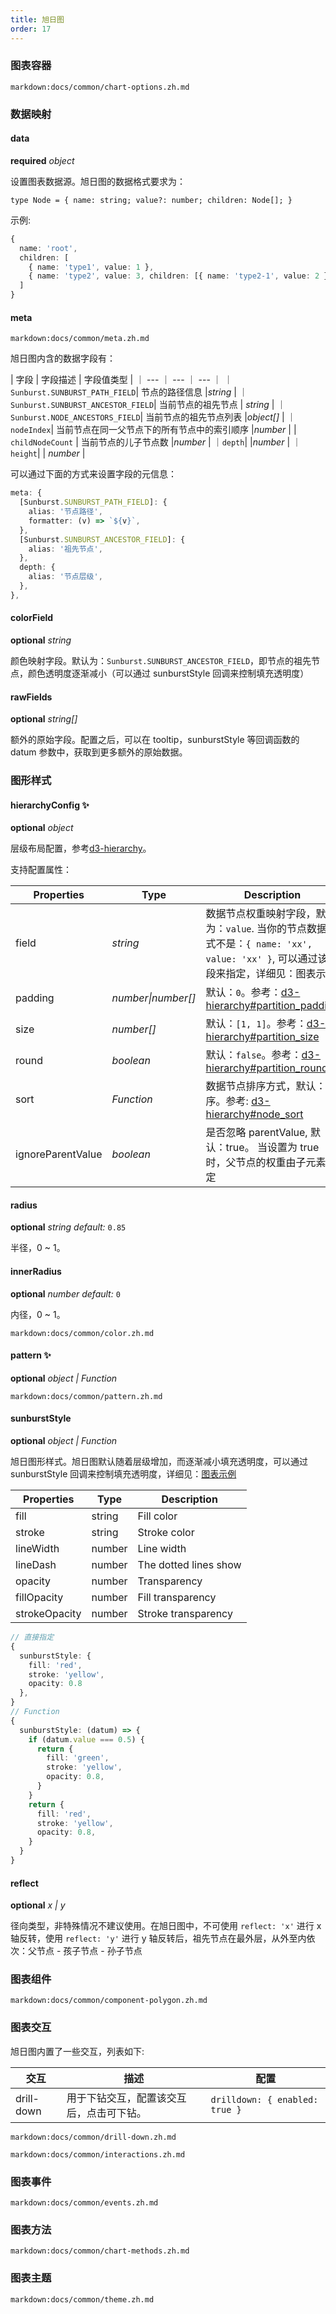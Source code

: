 ```yaml
---
title: 旭日图
order: 17
---
```


### 图表容器

`markdown:docs/common/chart-options.zh.md`

### 数据映射

#### data

<description>**required** _object_</description>

设置图表数据源。旭日图的数据格式要求为：

```sign
type Node = { name: string; value?: number; children: Node[]; }
```

示例:

```ts
{
  name: 'root',
  children: [
    { name: 'type1', value: 1 },
    { name: 'type2', value: 3, children: [{ name: 'type2-1', value: 2 }] }
  ]
}
```

#### meta

`markdown:docs/common/meta.zh.md`

旭日图内含的数据字段有：

| 字段 | 字段描述 | 字段值类型 |
｜ --- ｜ --- ｜ --- ｜
｜`Sunburst.SUNBURST_PATH_FIELD`| 节点的路径信息 |_string_ |
｜`Sunburst.SUNBURST_ANCESTOR_FIELD`| 当前节点的祖先节点 | _string_ |
｜`Sunburst.NODE_ANCESTORS_FIELD`| 当前节点的祖先节点列表 |_object[]_ |
｜`nodeIndex`| 当前节点在同一父节点下的所有节点中的索引顺序 |_number_ |
| `childNodeCount` | 当前节点的儿子节点数 |_number_ |
｜`depth`| |_number_ |
｜`height`| | _number_ |

可以通过下面的方式来设置字段的元信息：

```ts
meta: {
  [Sunburst.SUNBURST_PATH_FIELD]: {
    alias: '节点路径',
    formatter: (v) => `${v}`,
  },
  [Sunburst.SUNBURST_ANCESTOR_FIELD]: {
    alias: '祖先节点',
  },
  depth: {
    alias: '节点层级',
  },
},
```

#### colorField

<description>**optional** _string_</description>

颜色映射字段。默认为：`Sunburst.SUNBURST_ANCESTOR_FIELD`，即节点的祖先节点，颜色透明度逐渐减小（可以通过 sunburstStyle 回调来控制填充透明度）

#### rawFields

<description>**optional** _string[]_</description>

额外的原始字段。配置之后，可以在 tooltip，sunburstStyle 等回调函数的 datum 参数中，获取到更多额外的原始数据。

### 图形样式

#### hierarchyConfig ✨

<description>**optional** _object_</description>

层级布局配置，参考[d3-hierarchy](https://github.com/d3/d3-hierarchy#partition)。

支持配置属性：

| Properties        | Type               | Description                                                                                                                          |
| ----------------- | ------------------ | ------------------------------------------------------------------------------------------------------------------------------------ |
| field             | _string_           | 数据节点权重映射字段，默认为：`value`. 当你的节点数据格式不是：`{ name: 'xx', value: 'xx' }`, 可以通过该字段来指定，详细见：图表示例 |
| padding           | _number\|number[]_ | 默认：`0`。参考：[d3-hierarchy#partition_padding](https://github.com/d3/d3-hierarchy#partition_padding)                              |
| size              | _number[]_         | 默认：`[1, 1]`。参考：[d3-hierarchy#partition_size](https://github.com/d3/d3-hierarchy#partition_size)                               |
| round             | _boolean_          | 默认：`false`。参考：[d3-hierarchy#partition_round](https://github.com/d3/d3-hierarchy#partition_round)                              |
| sort              | _Function_         | 数据节点排序方式，默认：降序。参考: [d3-hierarchy#node_sort](https://github.com/d3/d3-hierarchy#node_sort)                           |
| ignoreParentValue | _boolean_          | 是否忽略 parentValue, 默认：true。 当设置为 true 时，父节点的权重由子元素决定                                                        |

#### radius

<description>**optional** _string_ _default:_ `0.85`</description>

半径，0 ~ 1。

#### innerRadius

<description>**optional** _number_ _default:_ `0`</description>

内径，0 ~ 1。

<!-- Color 配置 -->

`markdown:docs/common/color.zh.md`

#### pattern ✨

<description>**optional** _object | Function_</description>

`markdown:docs/common/pattern.zh.md`


#### sunburstStyle

<description>**optional** _object | Function_</description>

旭日图形样式。旭日图默认随着层级增加，而逐渐减小填充透明度，可以通过 sunburstStyle 回调来控制填充透明度，详细见：[图表示例](/zh/examples/more-plots/sunburst#style)

| Properties    | Type   | Description           |
| ------------- | ------ | --------------------- |
| fill          | string | Fill color            |
| stroke        | string | Stroke color          |
| lineWidth     | number | Line width            |
| lineDash      | number | The dotted lines show |
| opacity       | number | Transparency          |
| fillOpacity   | number | Fill transparency     |
| strokeOpacity | number | Stroke transparency   |

```ts
// 直接指定
{
  sunburstStyle: {
    fill: 'red',
    stroke: 'yellow',
    opacity: 0.8
  },
}
// Function
{
  sunburstStyle: (datum) => {
    if (datum.value === 0.5) {
      return {
        fill: 'green',
        stroke: 'yellow',
        opacity: 0.8,
      }
    }
    return {
      fill: 'red',
      stroke: 'yellow',
      opacity: 0.8,
    }
  }
}
```

#### reflect

<description>**optional** _x | y_</description>

径向类型，非特殊情况不建议使用。在旭日图中，不可使用 `reflect: 'x'` 进行 x 轴反转，使用 `reflect: 'y'` 进行 y 轴反转后，祖先节点在最外层，从外至内依次：父节点 - 孩子节点 - 孙子节点

### 图表组件

`markdown:docs/common/component-polygon.zh.md`

### 图表交互

旭日图内置了一些交互，列表如下:

| 交互       | 描述                                     | 配置                           |
| ---------- | ---------------------------------------- | ------------------------------ |
| drill-down | 用于下钻交互，配置该交互后，点击可下钻。 | `drilldown: { enabled: true }` |

`markdown:docs/common/drill-down.zh.md`

`markdown:docs/common/interactions.zh.md`

### 图表事件

`markdown:docs/common/events.zh.md`

### 图表方法

`markdown:docs/common/chart-methods.zh.md`

### 图表主题

`markdown:docs/common/theme.zh.md`

